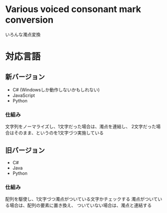 # Various voiced consonant mark conversion
いろんな濁点変換

# 対応言語
## 新バージョン
* C# (Windowsしか動作しないかもしれない)
* JavaScript
* Python

### 仕組み
文字列をノーマライズし、1文字だった場合は、濁点を連結し、
2文字だった場合はそのまま、というのを1文字づつ実施している

## 旧バージョン
* C#
* Java
* Python

### 仕組み
配列を駆使し、1文字づつ濁点がついている文字かチェックする
濁点がついている場合は、配列の要素に置き換え、
ついていない場合は、濁点と連結する
